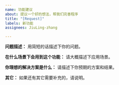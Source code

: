 ```yaml
---
name: 功能建议
about: 提议一个好的想法，帮我们完善程序
title: "[Request]"
labels: 新功能
assignees: JiuLing-zhang

---
```


**问题描述：**
用简短的话描述下你的问题。

**在什么场景下会用到这个功能：**
请大概描述下应用场景。

**你理想的解决方案是什么：**
请描述下你预期的方案和结果。

**其它：**
如果还有其它需要补充的，请说明。
